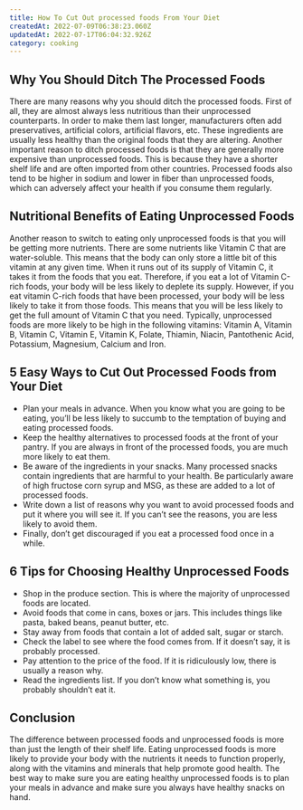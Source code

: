 ```yaml
---
title: How To Cut Out processed foods From Your Diet
createdAt: 2022-07-09T06:38:23.060Z
updatedAt: 2022-07-17T06:04:32.926Z
category: cooking
---
```


## Why You Should Ditch The Processed Foods

There are many reasons why you should ditch the processed foods. First of all, they are almost always less nutritious than their unprocessed counterparts.
In order to make them last longer, manufacturers often add preservatives, artificial colors, artificial flavors, etc. These ingredients are usually less healthy than the original foods that they are altering.
Another important reason to ditch processed foods is that they are generally more expensive than unprocessed foods.
This is because they have a shorter shelf life and are often imported from other countries.
Processed foods also tend to be higher in sodium and lower in fiber than unprocessed foods, which can adversely affect your health if you consume them regularly.

## Nutritional Benefits of Eating Unprocessed Foods

Another reason to switch to eating only unprocessed foods is that you will be getting more nutrients. There are some nutrients like Vitamin C that are water-soluble. This means that the body can only store a little bit of this vitamin at any given time. When it runs out of its supply of Vitamin C, it takes it from the foods that you eat. Therefore, if you eat a lot of Vitamin C-rich foods, your body will be less likely to deplete its supply. However, if you eat vitamin C-rich foods that have been processed, your body will be less likely to take it from those foods. This means that you will be less likely to get the full amount of Vitamin C that you need.
Typically, unprocessed foods are more likely to be high in the following vitamins: Vitamin A, Vitamin B, Vitamin C, Vitamin E, Vitamin K, Folate, Thiamin, Niacin, Pantothenic Acid, Potassium, Magnesium, Calcium and Iron.

## 5 Easy Ways to Cut Out Processed Foods from Your Diet

- Plan your meals in advance. When you know what you are going to be eating, you’ll be less likely to succumb to the temptation of buying and eating processed foods.
- Keep the healthy alternatives to processed foods at the front of your pantry. If you are always in front of the processed foods, you are much more likely to eat them.
- Be aware of the ingredients in your snacks. Many processed snacks contain ingredients that are harmful to your health. Be particularly aware of high fructose corn syrup and MSG, as these are added to a lot of processed foods.
- Write down a list of reasons why you want to avoid processed foods and put it where you will see it. If you can’t see the reasons, you are less likely to avoid them.
- Finally, don’t get discouraged if you eat a processed food once in a while.

## 6 Tips for Choosing Healthy Unprocessed Foods

- Shop in the produce section. This is where the majority of unprocessed foods are located.
- Avoid foods that come in cans, boxes or jars. This includes things like pasta, baked beans, peanut butter, etc.
- Stay away from foods that contain a lot of added salt, sugar or starch.
- Check the label to see where the food comes from. If it doesn’t say, it is probably processed.
- Pay attention to the price of the food. If it is ridiculously low, there is usually a reason why.
- Read the ingredients list. If you don’t know what something is, you probably shouldn’t eat it.

## Conclusion

The difference between processed foods and unprocessed foods is more than just the length of their shelf life. Eating unprocessed foods is more likely to provide your body with the nutrients it needs to function properly, along with the vitamins and minerals that help promote good health. The best way to make sure you are eating healthy unprocessed foods is to plan your meals in advance and make sure you always have healthy snacks on hand.
